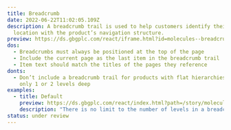 ```yaml
---
title: Breadcrumb
date: 2022-06-22T11:02:05.109Z
description: A breadcrumb trail is used to help customers identify their
  location with the product’s navigation structure.
preview: https://ds.gbgplc.com/react/iframe.html?id=molecules--breadcrumb-element
dos:
  - Breadcrumbs must always be positioned at the top of the page
  - Include the current page as the last item in the breadcrumb trail
  - Item text should match the titles of the pages they reference
donts:
  - Don’t include a breadcrumb trail for products with flat hierarchies that are
    only 1 or 2 levels deep
examples:
  - title: Default
    preview: https://ds.gbgplc.com/react/index.html?path=/story/molecules--breadcrumb-element&nav=0
    description: "There is no limit to the number of levels in a breadcrumb. "
status: under review
---
```

